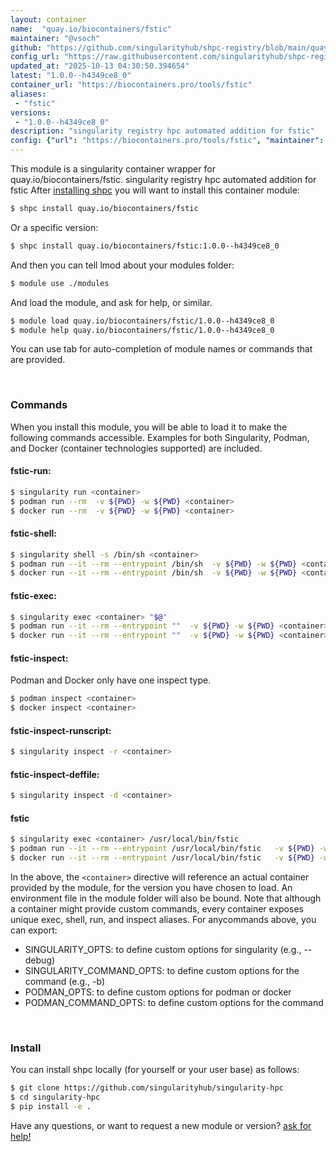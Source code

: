 ```yaml
---
layout: container
name:  "quay.io/biocontainers/fstic"
maintainer: "@vsoch"
github: "https://github.com/singularityhub/shpc-registry/blob/main/quay.io/biocontainers/fstic/container.yaml"
config_url: "https://raw.githubusercontent.com/singularityhub/shpc-registry/main/quay.io/biocontainers/fstic/container.yaml"
updated_at: "2025-10-13 04:30:50.394654"
latest: "1.0.0--h4349ce8_0"
container_url: "https://biocontainers.pro/tools/fstic"
aliases:
 - "fstic"
versions:
 - "1.0.0--h4349ce8_0"
description: "singularity registry hpc automated addition for fstic"
config: {"url": "https://biocontainers.pro/tools/fstic", "maintainer": "@vsoch", "description": "singularity registry hpc automated addition for fstic", "latest": {"1.0.0--h4349ce8_0": "sha256:170556752d24a2e3edb49434d4f18889554d595b293892bbc4e7bc2cf6c445d3"}, "tags": {"1.0.0--h4349ce8_0": "sha256:170556752d24a2e3edb49434d4f18889554d595b293892bbc4e7bc2cf6c445d3"}, "docker": "quay.io/biocontainers/fstic", "aliases": {"fstic": "/usr/local/bin/fstic"}}
---
```


This module is a singularity container wrapper for quay.io/biocontainers/fstic.
singularity registry hpc automated addition for fstic
After [installing shpc](#install) you will want to install this container module:


```bash
$ shpc install quay.io/biocontainers/fstic
```

Or a specific version:

```bash
$ shpc install quay.io/biocontainers/fstic:1.0.0--h4349ce8_0
```

And then you can tell lmod about your modules folder:

```bash
$ module use ./modules
```

And load the module, and ask for help, or similar.

```bash
$ module load quay.io/biocontainers/fstic/1.0.0--h4349ce8_0
$ module help quay.io/biocontainers/fstic/1.0.0--h4349ce8_0
```

You can use tab for auto-completion of module names or commands that are provided.

<br>

### Commands

When you install this module, you will be able to load it to make the following commands accessible.
Examples for both Singularity, Podman, and Docker (container technologies supported) are included.

#### fstic-run:

```bash
$ singularity run <container>
$ podman run --rm  -v ${PWD} -w ${PWD} <container>
$ docker run --rm  -v ${PWD} -w ${PWD} <container>
```

#### fstic-shell:

```bash
$ singularity shell -s /bin/sh <container>
$ podman run --it --rm --entrypoint /bin/sh  -v ${PWD} -w ${PWD} <container>
$ docker run --it --rm --entrypoint /bin/sh  -v ${PWD} -w ${PWD} <container>
```

#### fstic-exec:

```bash
$ singularity exec <container> "$@"
$ podman run --it --rm --entrypoint ""  -v ${PWD} -w ${PWD} <container> "$@"
$ docker run --it --rm --entrypoint ""  -v ${PWD} -w ${PWD} <container> "$@"
```

#### fstic-inspect:

Podman and Docker only have one inspect type.

```bash
$ podman inspect <container>
$ docker inspect <container>
```

#### fstic-inspect-runscript:

```bash
$ singularity inspect -r <container>
```

#### fstic-inspect-deffile:

```bash
$ singularity inspect -d <container>
```


#### fstic

```bash
$ singularity exec <container> /usr/local/bin/fstic
$ podman run --it --rm --entrypoint /usr/local/bin/fstic   -v ${PWD} -w ${PWD} <container> -c " $@"
$ docker run --it --rm --entrypoint /usr/local/bin/fstic   -v ${PWD} -w ${PWD} <container> -c " $@"
```



In the above, the `<container>` directive will reference an actual container provided
by the module, for the version you have chosen to load. An environment file in the
module folder will also be bound. Note that although a container
might provide custom commands, every container exposes unique exec, shell, run, and
inspect aliases. For anycommands above, you can export:

 - SINGULARITY_OPTS: to define custom options for singularity (e.g., --debug)
 - SINGULARITY_COMMAND_OPTS: to define custom options for the command (e.g., -b)
 - PODMAN_OPTS: to define custom options for podman or docker
 - PODMAN_COMMAND_OPTS: to define custom options for the command

<br>

### Install

You can install shpc locally (for yourself or your user base) as follows:

```bash
$ git clone https://github.com/singularityhub/singularity-hpc
$ cd singularity-hpc
$ pip install -e .
```

Have any questions, or want to request a new module or version? [ask for help!](https://github.com/singularityhub/singularity-hpc/issues)